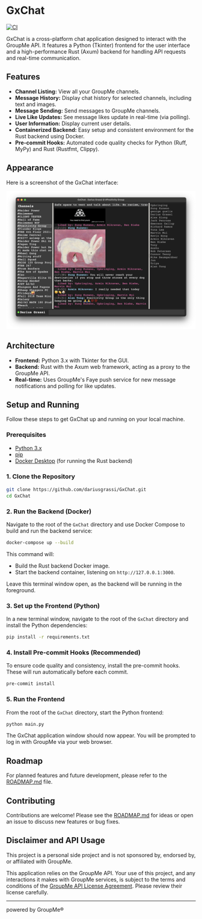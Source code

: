 # GxChat

[![CI](https://github.com/dariusgrassi/GxChat/actions/workflows/ci.yml/badge.svg)](https://github.com/dariusgrassi/GxChat/actions/workflows/ci.yml)

GxChat is a cross-platform chat application designed to interact with the GroupMe API. It features a Python (Tkinter) frontend for the user interface and a high-performance Rust (Axum) backend for handling API requests and real-time communication.

## Features

-   **Channel Listing:** View all your GroupMe channels.
-   **Message History:** Display chat history for selected channels, including text and images.
-   **Message Sending:** Send messages to GroupMe channels.
-   **Live Like Updates:** See message likes update in real-time (via polling).
-   **User Information:** Display current user details.
-   **Containerized Backend:** Easy setup and consistent environment for the Rust backend using Docker.
-   **Pre-commit Hooks:** Automated code quality checks for Python (Ruff, MyPy) and Rust (Rustfmt, Clippy).

## Appearance

Here is a screenshot of the GxChat interface:

![GxChat Interface](assets/interface.png)

## Architecture

-   **Frontend:** Python 3.x with Tkinter for the GUI.
-   **Backend:** Rust with the Axum web framework, acting as a proxy to the GroupMe API.
-   **Real-time:** Uses GroupMe's Faye push service for new message notifications and polling for like updates.

## Setup and Running

Follow these steps to get GxChat up and running on your local machine.

### Prerequisites

-   [Python 3.x](https://www.python.org/downloads/)
-   [pip](https://pip.pypa.io/en/stable/installation/)
-   [Docker Desktop](https://www.docker.com/products/docker-desktop) (for running the Rust backend)

### 1. Clone the Repository

```bash
git clone https://github.com/dariusgrassi/GxChat.git
cd GxChat
```

### 2. Run the Backend (Docker)

Navigate to the root of the `GxChat` directory and use Docker Compose to build and run the backend service:

```bash
docker-compose up --build
```

This command will:
-   Build the Rust backend Docker image.
-   Start the backend container, listening on `http://127.0.0.1:3000`.

Leave this terminal window open, as the backend will be running in the foreground.

### 3. Set up the Frontend (Python)

In a new terminal window, navigate to the root of the `GxChat` directory and install the Python dependencies:

```bash
pip install -r requirements.txt
```

### 4. Install Pre-commit Hooks (Recommended)

To ensure code quality and consistency, install the pre-commit hooks. These will run automatically before each commit.

```bash
pre-commit install
```

### 5. Run the Frontend

From the root of the `GxChat` directory, start the Python frontend:

```bash
python main.py
```

The GxChat application window should now appear. You will be prompted to log in with GroupMe via your web browser.

## Roadmap

For planned features and future development, please refer to the [ROADMAP.md](ROADMAP.md) file.

## Contributing

Contributions are welcome! Please see the [ROADMAP.md](ROADMAP.md) for ideas or open an issue to discuss new features or bug fixes.

## Disclaimer and API Usage

This project is a personal side project and is not sponsored by, endorsed by, or affiliated with GroupMe.

This application relies on the GroupMe API. Your use of this project, and any interactions it makes with GroupMe services, is subject to the terms and conditions of the [GroupMe API License Agreement](https://dev.groupme.com/GroupMe_API_License_Agreement.pdf). Please review their license carefully.

---

powered by GroupMe®
